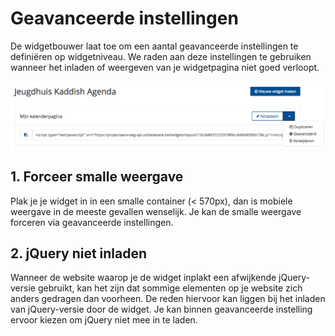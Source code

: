---
---

# Geavanceerde instellingen 

De widgetbouwer laat toe om een aantal geavanceerde instellingen te definiëren op widgetniveau. We raden aan deze instellingen te gebruiken wanneer het inladen of weergeven van je widgetpagina niet goed verloopt.

![Voorbeeld-geavanceerd](/img/Voorbeeld-geavanceerd.png "Voorbeeld geavanceerd")

## 1. Forceer smalle weergave

Plak je je widget in in een smalle container (< 570px), dan is mobiele weergave in de meeste gevallen wenselijk. Je kan de smalle weergave forceren via geavanceerde instellingen.

## 2. jQuery niet inladen

Wanneer de website waarop je de widget inplakt een afwijkende jQuery-versie gebruikt, kan het zijn dat sommige elementen op je website zich anders gedragen dan voorheen. De reden hiervoor kan liggen bij het inladen van jQuery-versie door de widget. Je kan binnen geavanceerde instelling ervoor kiezen om jQuery niet mee in te laden.
